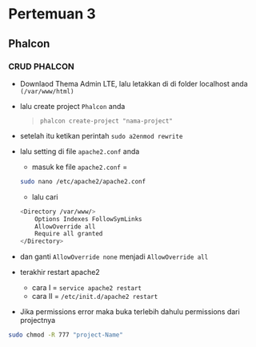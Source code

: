 # Pertemuan 3
## Phalcon

### CRUD PHALCON

- Downlaod Thema Admin LTE, lalu letakkan di di folder localhost anda `(/var/www/html)`

- lalu create project `Phalcon` anda 
    > `phalcon create-project "nama-project"`

- setelah itu ketikan perintah `sudo a2enmod rewrite`

- lalu setting di file `apache2.conf` anda
    - masuk ke file `apache2.conf` = 
    ```bash
    sudo nano /etc/apache2/apache2.conf
    ```
    - lalu cari 
    ```bash
    <Directory /var/www/>
        Options Indexes FollowSymLinks
        AllowOverride all
        Require all granted
    </Directory>
    ```
- dan ganti `AllowOverride none` menjadi `AllowOverride all`

- terakhir restart apache2 
    - cara I = `service apache2 restart`
    - cara II = `/etc/init.d/apache2 restart`

- Jika permissions error maka buka terlebih dahulu permissions dari projectnya
```bash
sudo chmod -R 777 "project-Name"
```
